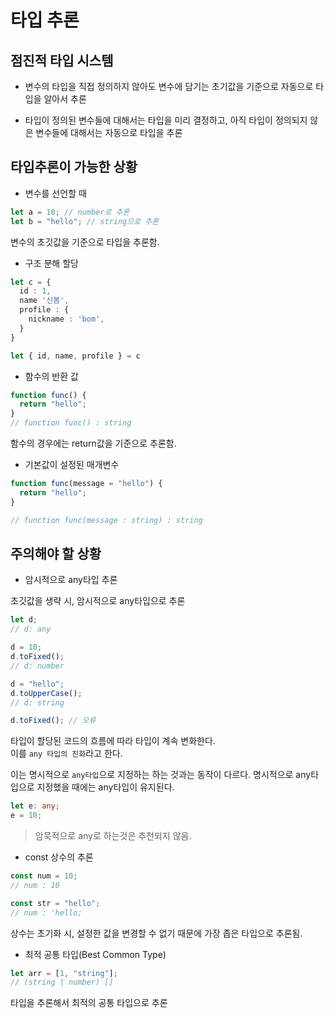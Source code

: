 # 타입 추론

## 점진적 타입 시스템

- 변수의 타입을 직접 정의하지 않아도 변수에 담기는 초기값을 기준으로 자동으로 타입을 알아서 추론

- 타입이 정의된 변수들에 대해서는 타입을 미리 결정하고, 아직 타입이 정의되지 않은 변수들에 대해서는 자동으로 타입을 추론

## 타입추론이 가능한 상황

- 변수를 선언할 때

```typescript
let a = 10; // number로 추론
let b = "hello"; // string으로 추론
```

변수의 초깃값을 기준으로 타입을 추론함.

- 구조 분해 할당

```typescript
let c = {
  id : 1,
  name '신봄',
  profile : {
    nickname : 'bom',
  }
}

let { id, name, profile } = c
```

- 함수의 반환 값

```typescript
function func() {
  return "hello";
}
// function func() : string
```

함수의 경우에는 return값을 기준으로 추론함.

- 기본값이 설정된 매개변수

```typescript
function func(message = "hello") {
  return "hello";
}

// function func(message : string) : string
```

## 주의해야 할 상황

- 암시적으로 any타입 추론

초깃값을 생략 시, 암시적으로 any타입으로 추론

```typescript
let d;
// d: any

d = 10;
d.toFixed();
// d: number

d = "hello";
d.toUpperCase();
// d: string

d.toFixed(); // 오류
```

타입이 할당된 코드의 흐름에 따라 타입이 계속 변화한다.<br/>
이를 `any 타입의 진화`라고 한다.

이는 명시적으로 `any타입`으로 지정하는 하는 것과는 동작이 다르다.
명시적으로 any타입으로 지정했을 때에는 any타입이 유지된다.

```typescript
let e: any;
e = 10;
```

> 암묵적으로 any로 하는것은 추천되지 않음.

- const 상수의 추론

```typescript
const num = 10;
// num : 10

const str = "hello";
// num : 'hello;
```

상수는 초기화 시, 설정한 값을 변경할 수 없기 때문에 가장 좁은 타입으로 추론됨.

- 최적 공통 타입(Best Common Type)

```typescript
let arr = [1, "string"];
// (string | number) []
```

타입을 추론해서 최적의 공통 타입으로 추론
